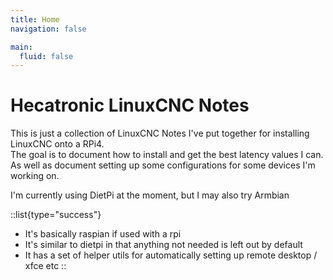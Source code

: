 ```yaml
---
title: Home
navigation: false

main:
  fluid: false
---
```


# Hecatronic LinuxCNC Notes

This is just a collection of LinuxCNC Notes I've put together for installing LinuxCNC onto a RPi4.  
The goal is to document how to install and get the best latency values I can.  
As well as document setting up some configurations for some devices I'm working on.

I'm currently using DietPi at the moment, but I may also try Armbian

::list{type="success"}
  - It's basically raspian if used with a rpi
  - It's similar to dietpi in that anything not needed is left out by default
  - It has a set of helper utils for automatically setting up remote desktop / xfce etc
::
